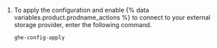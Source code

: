 1. To apply the configuration and enable {% data variables.product.prodname_actions %} to connect to your external storage provider, enter the following command.

   ```shell copy
   ghe-config-apply
   ```
